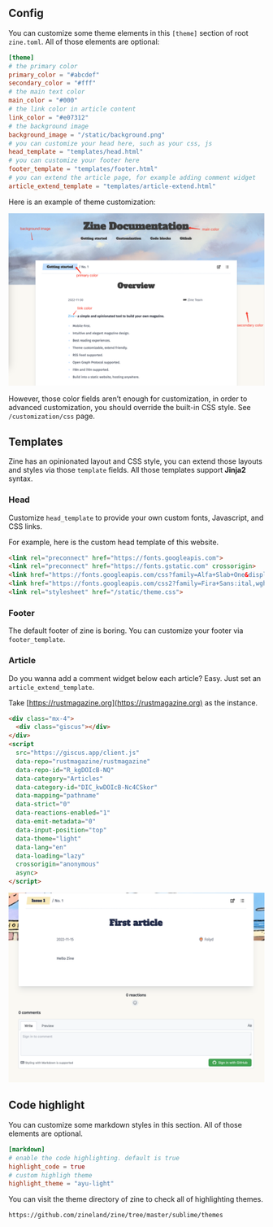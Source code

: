 ## Config

You can customize some theme elements in this `[theme]` section of root `zine.toml`. All of those elements are optional:

```toml
[theme]
# the primary color
primary_color = "#abcdef"
secondary_color = "#fff"
# the main text color
main_color = "#000"
# the link color in article content
link_color = "#e07312"
# the background image
background_image = "/static/background.png"
# you can customize your head here, such as your css, js
head_template = "templates/head.html"
# you can customize your footer here
footer_template = "templates/footer.html"
# you can extend the article page, for example adding comment widget
article_extend_template = "templates/article-extend.html"
```

Here is an example of theme customization:

![](/static/theme.png)

However, those color fields aren’t enough for customization, in order to advanced customization, you should override the built-in CSS style. See `/customization/css` page.

## Templates

Zine has an opinionated layout and CSS style, you can extend those layouts and styles via those `template` fields. All those templates support **Jinja2** syntax.

### Head

Customize `head_template` to provide your own custom fonts, Javascript, and CSS links.

For example, here is the custom head template of this website.

```html
<link rel="preconnect" href="https://fonts.googleapis.com">
<link rel="preconnect" href="https://fonts.gstatic.com" crossorigin>
<link href="https://fonts.googleapis.com/css?family=Alfa+Slab+One&display=swap" rel="stylesheet">
<link href="https://fonts.googleapis.com/css2?family=Fira+Sans:ital,wght@0,400;0,500;0,600;1,400;1,500&display=swap" rel="stylesheet">
<link rel="stylesheet" href="/static/theme.css">
```

### Footer

The default footer of zine is boring. You can customize your footer via `footer_template`.

### Article

Do you wanna add a comment widget below each article? Easy. Just set an `article_extend_template`.

Take [https://rustmagazine.org](https://rustmagazine.org) as the instance.

```html
<div class="mx-4">
  <div class="giscus"></div>
</div>
<script
  src="https://giscus.app/client.js"
  data-repo="rustmagazine/rustmagazine"
  data-repo-id="R_kgDOIcB-NQ"
  data-category="Articles"
  data-category-id="DIC_kwDOIcB-Nc4CSkor"
  data-mapping="pathname"
  data-strict="0"
  data-reactions-enabled="1"
  data-emit-metadata="0"
  data-input-position="top"
  data-theme="light"
  data-lang="en"
  data-loading="lazy"
  crossorigin="anonymous"
  async>
</script>
```

![](/static/article-widget.png)

## Code highlight

You can customize some markdown styles in this section. All of those elements are optional.

```toml
[markdown]
# enable the code highlighting. default is true
highlight_code = true
# custom highligh theme
highlight_theme = "ayu-light"
```

You can visit the theme directory of zine to check all of highlighting themes.

```urlpreview
https://github.com/zineland/zine/tree/master/sublime/themes
```